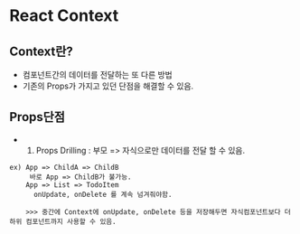 # React Context

## Context란?
- 컴포넌트간의 데이터를 전달하는 또 다른 방법
- 기존의 Props가 가지고 있던 단점을 해결할 수 있음.


## Props단점
- 1. Props Drilling : 부모 => 자식으로만 데이터를 전달 할 수 있음. 
```
ex) App => ChildA => ChildB 
     바로 App => ChildB가 불가능.
    App => List => TodoItem 
      onUpdate, onDelete 를 계속 넘겨줘야함.
    
    >>> 중간에 Context에 onUpdate, onDelete 등을 저장해두면 자식컴포넌트보다 더 하위 컴포넌트까지 사용할 수 있음.
```
